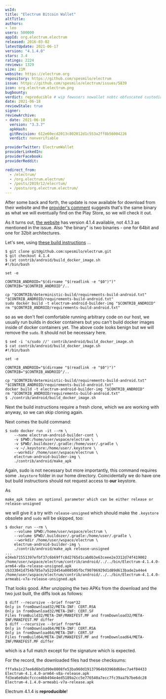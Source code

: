 ```yaml
---
wsId: 
title: "Electrum Bitcoin Wallet"
altTitle: 
authors:
- leo
users: 500000
appId: org.electrum.electrum
released: 2016-03-02
latestUpdate: 2021-06-17
version: "4.1.4.0"
stars: 3.4
ratings: 2224
reviews: 1329
size: 21M
website: https://electrum.org
repository: https://github.com/spesmilo/electrum
issue: https://github.com/spesmilo/electrum/issues/5839
icon: org.electrum.electrum.png
bugbounty: 
verdict: reproducible # wip fewusers nowallet nobtc obfuscated custodial nosource nonverifiable reproducible bounty defunct
date: 2021-06-18
reviewStale: true
signer: 
reviewArchive:
- date: 2021-06-10
  version: "3.3.7"
  apkHash: 
  gitRevision: 612e60ecd2013c802012d1c553a2ff8b56004226
  verdict: nonverifiable

providerTwitter: ElectrumWallet
providerLinkedIn: 
providerFacebook: 
providerReddit: 

redirect_from:
  - /electrum/
  - /org.electrum.electrum/
  - /posts/2019/12/elecrtum/
  - /posts/org.electrum.electrum/
---
```



After some back and forth, the update is now available for download from their
website and the
[provider's comment](https://github.com/spesmilo/electrum/issues/5839#issuecomment-862623464)
suggests that's the same binary as what we will eventually find on the Play
Store, so we will check it out.

As it turns out, [the website](https://electrum.org/#download) has version 4.1.4
available, not 4.1.3 as mentioned in the issue. Also "the binary" is two
binaries - one for 64bit and one for 32bit architectures.

Let's see, using
[these build instructions](https://github.com/spesmilo/electrum/tree/master/contrib/android#android-binary-with-docker) ...

```
$ git clone git@github.com:spesmilo/electrum.git
$ git checkout 4.1.4
$ cat contrib/android/build_docker_image.sh
#!/bin/bash

set -e

CONTRIB_ANDROID="$(dirname "$(readlink -e "$0")")"
CONTRIB="$CONTRIB_ANDROID"/..

cp "$CONTRIB/deterministic-build/requirements-build-android.txt" "$CONTRIB_ANDROID/requirements-build-android.txt"
sudo docker build -t electrum-android-builder-img "$CONTRIB_ANDROID"
rm "$CONTRIB_ANDROID/requirements-build-android.txt"
```

so as we don't feel comfortable running arbitrary code on our host, we usually
run builds in docker containers but you can't build docker images inside of
docker containers yet. The above code looks benign but we will remove the `sudo`.
It should not be necessary here.

```
$ sed -i 's/sudo //' contrib/android/build_docker_image.sh
$ cat contrib/android/build_docker_image.sh
#!/bin/bash

set -e

CONTRIB_ANDROID="$(dirname "$(readlink -e "$0")")"
CONTRIB="$CONTRIB_ANDROID"/..

cp "$CONTRIB/deterministic-build/requirements-build-android.txt" "$CONTRIB_ANDROID/requirements-build-android.txt"
docker build -t electrum-android-builder-img "$CONTRIB_ANDROID"
rm "$CONTRIB_ANDROID/requirements-build-android.txt"
$ ./contrib/android/build_docker_image.sh
```

Next the build instructions require a fresh clone, which we are working with
anyway, so we can skip cloning again.

Next comes the build command:

```
$ sudo docker run -it --rm \
    --name electrum-android-builder-cont \
    -v $PWD:/home/user/wspace/electrum \
    -v $PWD/.buildozer/.gradle:/home/user/.gradle \
    -v ~/.keystore:/home/user/.keystore \
    --workdir /home/user/wspace/electrum \
    electrum-android-builder-img \
    ./contrib/android/make_apk
```

Again, sudo is not necessary but more importantly, this command requires some
`.keystore` folder in our home directory. Coincidentally we do have one but
build instructions should not request access to **our** keystore.

As

```
make_apk takes an optional parameter which can be either release or release-unsigned
```

we will give it a try with `release-unsigned` which should make the `.keystore`
obsolete and `sudo` will be skipped, too:

```
$ docker run --rm \
    --volume $PWD:/home/user/wspace/electrum \
    --volume $PWD/.buildozer/.gradle:/home/user/.gradle \
    --workdir /home/user/wspace/electrum \
    electrum-android-builder-img \
    ./contrib/android/make_apk release-unsigned
...
e34eb71551397efbf37c6b69ffc8d2765d1cab0b3e63ceee2e3312d74f419002  /home/user/wspace/electrum/contrib/android/../../bin/Electrum-4.1.4.0-arm64-v8a-release-unsigned.apk
cb333041d754b785a7a522d454a008505fbcf90706929d1d89d613bade2a44e4  /home/user/wspace/electrum/contrib/android/../../bin/Electrum-4.1.4.0-armeabi-v7a-release-unsigned.apk
```

That looks good. After unzipping the two APKs from the download and the two
just built, the diffs look as follows:

```
$ diff --recursive --brief from*32
Only in fromDownload32/META-INF: CERT.RSA
Only in fromDownload32/META-INF: CERT.SF
Files fromBuild32/META-INF/MANIFEST.MF and fromDownload32/META-INF/MANIFEST.MF differ
$ diff --recursive --brief from*64
Only in fromDownload64/META-INF: CERT.RSA
Only in fromDownload64/META-INF: CERT.SF
Files fromBuild64/META-INF/MANIFEST.MF and fromDownload64/META-INF/MANIFEST.MF differ
```

which is a full match except for the signature which is expected.

For the record, the downloaded files had these checksums:

```
fffa9a1c27ee6d6bd1d90e8008fe53ba960d19137964b93968d68ec7a4f04433  Electrum-4.1.4.0-arm64-v8a-release.apk
fd3ea6e0abcfccce4bb494e4ed5189a2cc5e776540a7ecc7fc39aa7b7be6dc28  Electrum-4.1.4.0-armeabi-v7a-release.apk
```

Electrum 4.1.4 is **reproducible**!
